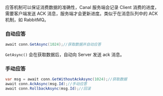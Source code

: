 应答机制可以保证消费数据的准确性，Canal 服务端会记录 Client 消费的进度，需要客户端发送 ACK 消息，服务端才会更新进度。类似于在消息队列中的 ACK 机制，如 RabbitMQ。

### 自动应答

```csharp
await conn.GetAsync(1024);//获取数据并自动应答
```

`GetAsync()` 会在获取数据后，自动向 Server 发送 ack 消息。

### 手动应答

```csharp
var msg = await conn.GetWithoutAckAsync(1024);//获取数据
await conn.AckAsync(msg.Id);//手动应答
await conn.RollbackAsync(msg.Id);//回滚
```